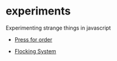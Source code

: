 # experiments
Experimenting strange things in javascript

* [Press for order](https://setupanddraw.github.io/experiments/pressfororder/)
 
* [Flocking System](https://setupanddraw.github.io/experiments/Flocking_System/) 
